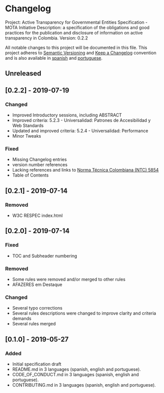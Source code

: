 # Changelog
Project: Active Transparency for Governmental Entities Specification - MOTA Initiative
Description: a specification of the obligations and good practices for the publication and disclosure of information on active transparency in Colombia.
Version: 0.2.2

All notable changes to this project will be documented in this file.
This project adheres to [Semantic Versioning](http://semver.org/) and [Keep a Changelog](https://keepachangelog.com/en/1.1.0/) convention and is also available in [spanish](CHANGELOG_ES-CO.md) and [portuguese](CHANGELOG_PT-BR.md).

## Unreleased

## [0.2.2] - 2019-07-19

### Changed
- Improved Introductory sessions, including ABSTRACT
- Improved criteria: 5.2.3 - Universalidad: Patrones de Accesibilidad y Web Standards
- Updated and improved criteria: 5.2.4 - Universalidad: Performance
- Minor Tweaks

### Fixed
- Missing Changelog entries
- version number references
- Lacking references and links to [Norma Técnica Colombiana (NTC) 5854](https://ntc5854.accesibilidadweb.co/)
- Table of Contents

## [0.2.1] - 2019-07-14

### Removed
- W3C RESPEC index.html

## [0.2.0] - 2019-07-14

### Fixed
- TOC and Subheader numbering

### Removed
- Some rules were removed and/or merged to other rules
- AFAZERES em Destaque

### Changed
- Several typo corrections
- Several rules descriptions were changed to improve clarity and criteria demands
- Several rules merged

## [0.1.0] - 2019-05-27

### Added
- Initial specification draft
- README.md in 3 languages (spanish, english and portuguese).
- CODE_OF_CONDUCT.md in 3 languages (spanish, english and portuguese).
- CONTRIBUTING.md in 3 languages (spanish, english and portuguese).
